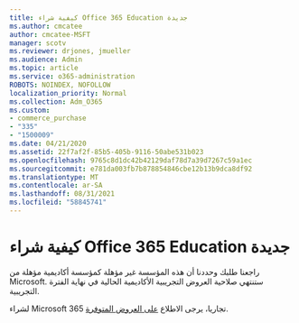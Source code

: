 ```yaml
---
title: كيفية شراء Office 365 Education جديدة
ms.author: cmcatee
author: cmcatee-MSFT
manager: scotv
ms.reviewer: drjones, jmueller
ms.audience: Admin
ms.topic: article
ms.service: o365-administration
ROBOTS: NOINDEX, NOFOLLOW
localization_priority: Normal
ms.collection: Adm_O365
ms.custom:
- commerce_purchase
- "335"
- "1500009"
ms.date: 04/21/2020
ms.assetid: 22f7af2f-85b5-405b-9116-50abe531b023
ms.openlocfilehash: 9765c8d1dc42b42129daf78d7a39d7267c59a1ec
ms.sourcegitcommit: e781da003fb7b878854846cbe12b13b9dca8df92
ms.translationtype: MT
ms.contentlocale: ar-SA
ms.lasthandoff: 08/31/2021
ms.locfileid: "58845741"
---
```

# <a name="how-to-purchase-office-365-education-plans"></a>كيفية شراء Office 365 Education جديدة

راجعنا طلبك وحددنا أن هذه المؤسسة غير مؤهلة كمؤسسة أكاديمية مؤهلة من Microsoft. ستنتهي صلاحية العروض التجريبية الأكاديمية الحالية في نهاية الفترة التجريبية.
  
لشراء Microsoft 365 تجاريا، يرجى الاطلاع [على العروض المتوفرة](https://go.microsoft.com/fwlink/p/?linkid=868433).  
